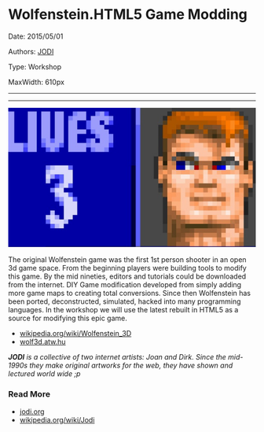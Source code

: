 # Wolfenstein.HTML5 Game Modding

Date: 2015/05/01

Authors: [JODI](http://jodi.org)

Type: Workshop

MaxWidth: 610px

---
---

![](wolfenstein-html5-game-modding.jpg)

The original Wolfenstein game was the first 1st person shooter in an open 3d game space.
From the beginning players were building tools to modify this game.
By the mid nineties, editors and tutorials could be downloaded from the internet.
DIY Game modification developed from simply adding more game maps to creating total conversions.
Since then Wolfenstein has been ported, deconstructed, simulated, hacked into many programming languages.
In the workshop we will use the latest rebuilt in HTML5 as a source for modifying this epic game.

- [wikipedia.org/wiki/Wolfenstein_3D](http://en.wikipedia.org/wiki/Wolfenstein_3D)
- [wolf3d.atw.hu](http://wolf3d.atw.hu/)

___JODI__ is a collective of two internet artists: Joan and Dirk. Since the mid-1990s they make original artworks for the web, they have shown and lectured world wide ;p_

### Read More

- [jodi.org](http://jodi.org)
- [wikipedia.org/wiki/Jodi](http://en.wikipedia.org/wiki/Jodi)